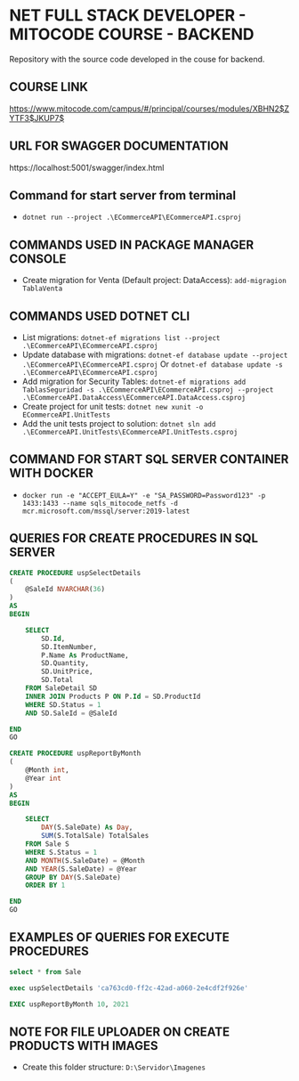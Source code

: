 # NET FULL STACK DEVELOPER - MITOCODE COURSE - BACKEND

Repository with the source code developed in the couse for backend.

## COURSE LINK
https://www.mitocode.com/campus/#/principal/courses/modules/XBHN2$ZYTF3$JKUP7$

## URL FOR SWAGGER DOCUMENTATION
https://localhost:5001/swagger/index.html

## Command for start server from terminal
- `dotnet run --project .\ECommerceAPI\ECommerceAPI.csproj`

## COMMANDS USED IN PACKAGE MANAGER CONSOLE
- Create migration for Venta (Default project: DataAccess): `add-migragion TablaVenta`

## COMMANDS USED DOTNET CLI
- List migrations: `dotnet-ef migrations list --project .\ECommerceAPI\ECommerceAPI.csproj`
- Update database with migrations: `dotnet-ef database update --project .\ECommerceAPI\ECommerceAPI.csproj` Or `dotnet-ef database update -s .\ECommerceAPI\ECommerceAPI.csproj`
- Add migration for Security Tables: `dotnet-ef migrations add TablasSeguridad -s .\ECommerceAPI\ECommerceAPI.csproj --project .\ECommerceAPI.DataAccess\ECommerceAPI.DataAccess.csproj`
- Create project for unit tests: `dotnet new xunit -o ECommerceAPI.UnitTests`
- Add the unit tests project to solution: `dotnet sln add .\ECommerceAPI.UnitTests\ECommerceAPI.UnitTests.csproj`

## COMMAND FOR START SQL SERVER CONTAINER WITH DOCKER
- `docker run -e "ACCEPT_EULA=Y" -e "SA_PASSWORD=Password123" -p 1433:1433 --name sqls_mitocode_netfs -d mcr.microsoft.com/mssql/server:2019-latest`

## QUERIES FOR CREATE PROCEDURES IN SQL SERVER
``` sql
CREATE PROCEDURE uspSelectDetails
(
	@SaleId NVARCHAR(36)
)
AS
BEGIN

	SELECT
		SD.Id,
		SD.ItemNumber,
		P.Name As ProductName,
		SD.Quantity,
		SD.UnitPrice,
		SD.Total
	FROM SaleDetail SD
	INNER JOIN Products P ON P.Id = SD.ProductId
	WHERE SD.Status = 1
	AND SD.SaleId = @SaleId

END
GO

CREATE PROCEDURE uspReportByMonth
(
	@Month int,
	@Year int
)
AS
BEGIN

	SELECT
		DAY(S.SaleDate) As Day,
		SUM(S.TotalSale) TotalSales
	FROM Sale S
	WHERE S.Status = 1
	AND MONTH(S.SaleDate) = @Month
	AND YEAR(S.SaleDate) = @Year
	GROUP BY DAY(S.SaleDate)
	ORDER BY 1

END
GO
```

## EXAMPLES OF QUERIES FOR EXECUTE PROCEDURES
``` sql
select * from Sale

exec uspSelectDetails 'ca763cd0-ff2c-42ad-a060-2e4cdf2f926e'

EXEC uspReportByMonth 10, 2021
```

## NOTE FOR FILE UPLOADER ON CREATE PRODUCTS WITH IMAGES
- Create this folder structure: `D:\Servidor\Imagenes`
